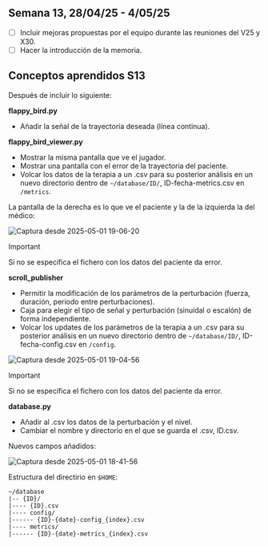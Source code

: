## Semana 13, 28/04/25 - 4/05/25

- [ ] Incluir mejoras propuestas por el equipo durante las reuniones del V25 y X30.
- [ ] Hacer la introducción de la memoria.

## Conceptos aprendidos S13

Después de incluir lo siguiente:

**flappy_bird.py**
- Añadir la señal de la trayectoría deseada (línea continua).

**flappy_bird_viewer.py**
- Mostrar la misma pantalla que ve el jugador.
- Mostrar una pantalla con el error de la trayectoria del paciente.
- Volcar los datos de la terapia a un .csv para su posterior análisis en un nuevo directorio dentro de `~/database/ID/`, ID-fecha-metrics.csv en `/metrics`.

La pantalla de la derecha es lo que ve el paciente y la de la izquierda la del médico:

![Captura desde 2025-05-01 19-06-20](https://github.com/user-attachments/assets/d107398b-cacf-4f1a-912a-f8391263e598)


> [!IMPORTANT]
> Si no se especifica el fichero con los datos del paciente da error.

**scroll_publisher**
- Permitir la modificación de los parámetros de la perturbación (fuerza, duración, periodo entre perturbaciones).
- Caja para elegir el tipo de señal y perturbación (sinuidal o escalón) de forma independiente.
- Volcar los updates de los parámetros de la terapia a un .csv para su posterior análisis en un nuevo directorio dentro de `~/database/ID/`, ID-fecha-config.csv en `/config`.

![Captura desde 2025-05-01 19-04-56](https://github.com/user-attachments/assets/c2254a2b-0f3c-40aa-98be-8136167d97b4)


> [!IMPORTANT]
> Si no se especifica el fichero con los datos del paciente da error.

**database.py**
- Añadir al .csv los datos de la perturbación y el nivel.
- Cambiar el nombre y directorio en el que se guarda el .csv, ID.csv.

Nuevos campos añadidos:

![Captura desde 2025-05-01 18-41-56](https://github.com/user-attachments/assets/be9a6298-6f76-4997-ba7e-7aef582e7f2e)


Estructura del directirio en `$HOME`:
```
~/database
|-- {ID}/
|---- {ID}.csv
|---- config/
|------ {ID}-{date}-config_{index}.csv
|---- metrics/
|------ {ID}-{date}-metrics_{index}.csv
```
